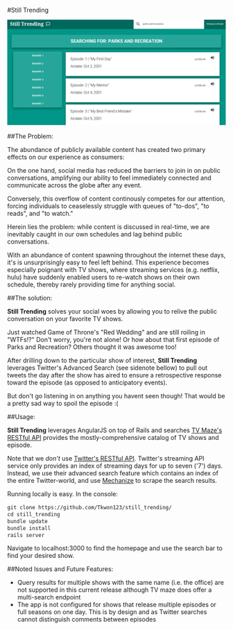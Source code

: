 #Still Trending

![](https://raw.githubusercontent.com/Tkwon123/still_trending/master/app/assets/images/sample_page.png)

##The Problem: 

The abundance of publicly available content has created two primary effects on our experience as consumers: 

On the one hand, social media has reduced the barriers to join in on public conversations, amplifying our ability to feel immediately connected and communicate across the globe after any event.

Conversely, this overflow of content continously competes for our attention, forcing individuals to ceaselessly struggle with queues of "to-dos", "to reads", and "to watch." 

Herein lies the problem: while content is discussed in real-time, we are inevitably caught in our own schedules and lag behind public conversations. 

With an abundance of content spawning throughout the internet these days, it's is unsurprisingly easy to feel left behind. This experience becomes especially poignant with TV shows, where streaming services (e.g. netflix, hulu) have suddenly enabled users to re-watch shows on their own schedule, thereby rarely providing time for anything social.

##The solution: 

**Still Trending** solves your social woes by allowing you to relive the public conversation on your favorite TV shows. 

Just watched Game of Throne's "Red Wedding" and are still roiling in "WTFs!?" Don't worry, you're not alone! Or how about that first episode of Parks and Recreation? Others thought it was awesome too! 

After drilling down to the particular show of interest, **Still Trending** leverages Twitter's Advanced Search (see sidenote bellow) to pull out tweets the day after the show has aired to ensure a retrospective response toward the episode (as opposed to anticipatory events). 

But don't go listening in on anything you havent seen though! That would be a pretty sad way to spoil the episode :(


##Usage: 

**Still Trending** leverages AngularJS on top of Rails and searches [TV Maze's RESTful API](http://www.tvmaze.com/api) provides the mostly-comprehensive catalog of TV shows and episode. 

Note that we *don't* use [Twitter's RESTful API](https://twitter.com/search-advanced?lang=en). Twitter's streaming API service only provides an index of streaming days for up to seven ('7') days. Instead, we use their advanced search feature which contains an index of the entire Twitter-world, and use [Mechanize](https://github.com/sparklemotion/mechanize) to scrape the search results. 

Running locally is easy. In the console:

```
git clone https://github.com/Tkwon123/still_trending/
cd still_trending
bundle update
bundle install
rails server
```
Navigate to localhost:3000 to find the homepage and use the search bar to find your desired show. 

##Noted Issues and Future Features:
- Query results for multiple shows with the same name (i.e. the office) are not supported in this current release although TV maze does offer a multi-search endpoint
- The app is not configured for shows that release multiple episodes or full seasons on one day. This is by design and as Twitter searches cannot distinguish comments between episodes 
